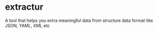 # extractur
A tool that helps you extra meaningful data from structure data format like JSON, YAML, XML etc
